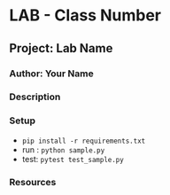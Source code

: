 # LAB - Class Number

## Project: Lab Name

### Author: Your Name

### Description

### Setup

- `pip install -r requirements.txt`
- run : `python sample.py`
- test: `pytest test_sample.py`

### Resources
